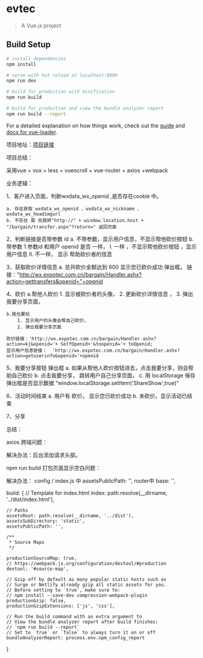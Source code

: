 # evtec

> A Vue.js project

## Build Setup

``` bash
# install dependencies
npm install

# serve with hot reload at localhost:8080
npm run dev

# build for production with minification
npm run build

# build for production and view the bundle analyzer report
npm run build --report
```

For a detailed explanation on how things work, check out the [guide](http://vuejs-templates.github.io/webpack/) and [docs for vue-loader](http://vuejs.github.io/vue-loader).

项目地址：[项目链接](http://wx.expotec.com.cn/bargain/dist/index.html#/firstPage)

项目总结：

采用vue + vux + less + vuescroll + vue-router + axios +webpack

业务逻辑：

1、客户进入页面，判断wxdata_wx_openid ,是否存在cookie 中。

	a. 存在获取 wxdata_wx_openid 、wxdata_wx_nickname 、 wxdata_wx_headimgurl 
	b. 不存在 需 先跳转"http://" + window.location.host + "/bargain/transfer.aspx"?return=" 返回页面


2、判断链接是否带参数 id
	a. 不带参数，显示用户信息，不显示帮他砍价按钮
	b.带参数
		1.参数id 和用户 openid 是否 一样，
			I. 一样 ，不显示帮他砍价按钮 ，显示用户信息
		 	II. 不一样， 显示 帮助砍价者的信息

3、获取砍价详情信息 
	a. 总共砍价金额达到 600  显示您已砍价成功 弹出框。
	链接："http://wx.expotec.com.cn/bargain/Handler.ashx?action=gettransfers&openid="+openid

4、砍价
	a.帮他人砍价
		1. 显示被砍价者的头像，
		2. 更新砍价详情信息 ，
		3. 弹出我要分享页面，
		
	b.我也要玩
		1. 显示用户的头像会帮自己砍价，
		2. 弹出我要分享页面

	砍价链接：'http://wx.expotec.com.cn/bargain/Handler.ashx?action=kj&openid='+ SelfOpenid+'&toopenid='+ toOpenid;
	显示用户信息链接：  'http://wx.expotec.com.cn/bargain/Handler.ashx?action=getuserinfo&openid='+openid

5、我要分享按钮 弹出框
	a. 如果从帮他人砍价按钮进去，点击我要分享，则会帮助自己砍价
	b. 点击我要分享， 跳转用户自己分享页面，
	c. 用 localStorage 保存弹出框是否显示数据  “window.localStorage.setItem('ShareShow',true)”

6、活动时间结束
	a. 用户有 砍价， 显示您已砍价成功
	b. 未砍价，显示活动已结束		

7、分享


总结：

axios 跨域问题：

解决办法：后台添加请求头部。

npm run  build 打包页面显示空白问题：

解决办法： config / index.js 中  assetsPublicPath: '', router中  base: '',


  build: {
    // Template for index.html
    index: path.resolve(__dirname, '../dist/index.html'),

    // Paths
    assetsRoot: path.resolve(__dirname, '../dist'),
    assetsSubDirectory: 'static',
    assetsPublicPath: '',

    /**
     * Source Maps
     */

    productionSourceMap: true,
    // https://webpack.js.org/configuration/devtool/#production
    devtool: '#source-map',

    // Gzip off by default as many popular static hosts such as
    // Surge or Netlify already gzip all static assets for you.
    // Before setting to `true`, make sure to:
    // npm install --save-dev compression-webpack-plugin
    productionGzip: false,
    productionGzipExtensions: ['js', 'css'],

    // Run the build command with an extra argument to
    // View the bundle analyzer report after build finishes:
    // `npm run build --report`
    // Set to `true` or `false` to always turn it on or off
    bundleAnalyzerReport: process.env.npm_config_report
  }






